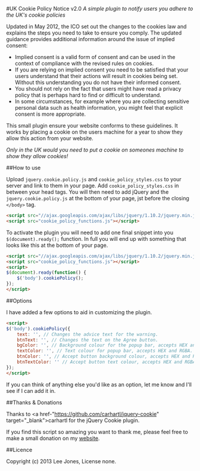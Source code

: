 #UK Cookie Policy Notice v2.0
*A simple plugin to notify users you adhere to the UK's cookie policies*

Updated in May 2012, the ICO set out the changes to the cookies law and explains the steps you need to take to ensure you comply. The updated guidance provides additional information around the issue of implied consent:

- Implied consent is a valid form of consent and can be used in the context of compliance with the revised rules on cookies.
- If you are relying on implied consent you need to be satisfied that your users understand that their actions will result in cookies being set. Without this understanding you do not have their informed consent.
- You should not rely on the fact that users might have read a privacy policy that is perhaps hard to find or difficult to understand.
- In some circumstances, for example where you are collecting sensitive personal data such as health information, you might feel that explicit consent is more appropriate.

This small plugin ensure your website conforms to these guidelines. It works by placing a cookie on the users machine for a year to show they allow this action from your website.

*Only in the UK would you need to put a cookie on someones machine to show they allow cookies!*

##How to use

Upload `jquery.cookie.policy.js` and `cookie_policy_styles.css` to your server and link to them in your page.
Add `cookie_policy_styles.css` in between your head tags. You will then need to add jQuery and the `jquery.cookie.policy.js` at the bottom of your page, jst before the closing `</body>` tag.

```html
<script src="//ajax.googleapis.com/ajax/libs/jquery/1.10.2/jquery.min.js"></script>
<script src="cookie_policy_functions.js"></script>
```

To activate the plugin you will need to add one final snippet into you `$(document).ready();` function. In full you will end up with something that looks like this at the bottom of your page.

```html
<script src="//ajax.googleapis.com/ajax/libs/jquery/1.10.2/jquery.min.js"></script>
<script src="cookie_policy_functions.js"></script>
<script>
$(document).ready(function() {
	$('body').cookiePolicy();
});
</script>
```

##Options

I have added a few options to aid in customizing the plugin.

```html
<script>
$('body').cookiePolicy({
	text: '', // Changes the advice text for the warning.
	btnText: '', // Changes the text on the Agree button.
	bgColor: '', // Background colour for the popup bar, accepts HEX and RGBA.
	textColor: '', // Text colour for popup bar, accepts HEX and RGBA.
	btnColor: '', // Accept button background colour, accepts HEX and RGBA.
	btnTextColor: '' // Accept button text colour, accepts HEX and RGBA.
});
</script>
```

If you can think of anything else you'd like as an option, let me know and I'll see if I can add it in.

##Thanks & Donations

Thanks to <a href-"https://github.com/carhartl/jquery-cookie" target="_blank">carhartl</a> for the jQuery Cookie plugin.

If you find this script so amazing you want to thank me, please feel free to make a small donation on my <a href="http://leejones.me.uk#contact" target="_blank">website</a>.


##Licence

Copyright (c) 2013 Lee Jones, License none.
